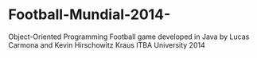# Football-Mundial-2014-
Object-Oriented Programming
Football game developed in Java by Lucas Carmona and Kevin Hirschowitz Kraus
ITBA University 2014
